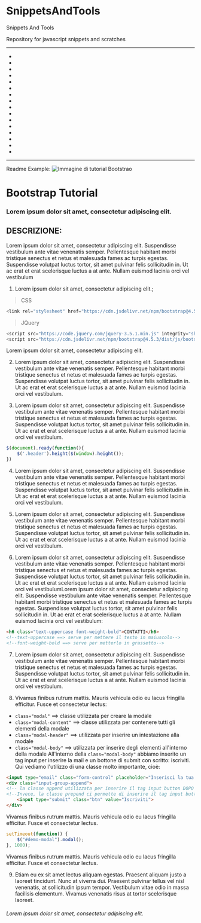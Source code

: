 # SnippetsAndTools
Snippets And Tools

Repository for javascript snippets and scratches


---------------------------------------------------------------------------------------------

-
-
-
-
-
-
-
-
-
-
-
-
-
-
-
-
---------------------------------------------------------------------------------------------


Readme Example:
![Immagine di tutorial Bootstrao](https://websitesetup.org/wp-content/uploads/2019/10/bootstrap-4-tutorial.jpg)


# Bootstrap Tutorial
### Lorem ipsum dolor sit amet, consectetur adipiscing elit.

## DESCRIZIONE:
Lorem ipsum dolor sit amet, consectetur adipiscing elit. Suspendisse vestibulum ante vitae venenatis semper. Pellentesque habitant morbi tristique senectus et netus et malesuada fames ac turpis egestas. Suspendisse volutpat luctus tortor, sit amet pulvinar felis sollicitudin in. Ut ac erat et erat scelerisque luctus a at ante. Nullam euismod lacinia orci vel vestibulum

1. Lorem ipsum dolor sit amet, consectetur adipiscing elit.;
>CSS
```javascript
<link rel="stylesheet" href="https://cdn.jsdelivr.net/npm/bootstrap@4.5.3/dist/css/bootstrap.min.css" integrity="sha384-TX8t27EcRE3e/ihU7zmQxVncDAy5uIKz4rEkgIXeMed4M0jlfIDPvg6uqKI2xXr2" crossorigin="anonymous">
```
>JQuery
```javascript 
<script src="https://code.jquery.com/jquery-3.5.1.min.js" integrity="sha256-9/aliU8dGd2tb6OSsuzixeV4y/faTqgFtohetphbbj0=" crossorigin="anonymous"></script>
<script src="https://cdn.jsdelivr.net/npm/bootstrap@4.5.3/dist/js/bootstrap.min.js" integrity="sha384-w1Q4orYjBQndcko6MimVbzY0tgp4pWB4lZ7lr30WKz0vr/aWKhXdBNmNb5D92v7s" crossorigin="anonymous"></script>
```
Lorem ipsum dolor sit amet, consectetur adipiscing elit.

2. Lorem ipsum dolor sit amet, consectetur adipiscing elit. Suspendisse vestibulum ante vitae venenatis semper. Pellentesque habitant morbi tristique senectus et netus et malesuada fames ac turpis egestas. Suspendisse volutpat luctus tortor, sit amet pulvinar felis sollicitudin in. Ut ac erat et erat scelerisque luctus a at ante. Nullam euismod lacinia orci vel vestibulum.

3. Lorem ipsum dolor sit amet, consectetur adipiscing elit. Suspendisse vestibulum ante vitae venenatis semper. Pellentesque habitant morbi tristique senectus et netus et malesuada fames ac turpis egestas. Suspendisse volutpat luctus tortor, sit amet pulvinar felis sollicitudin in. Ut ac erat et erat scelerisque luctus a at ante. Nullam euismod lacinia orci vel vestibulum.
```javascript 
$(document).ready(function(){
    $('.header').height($(window).height());
})
```

4. Lorem ipsum dolor sit amet, consectetur adipiscing elit. Suspendisse vestibulum ante vitae venenatis semper. Pellentesque habitant morbi tristique senectus et netus et malesuada fames ac turpis egestas. Suspendisse volutpat luctus tortor, sit amet pulvinar felis sollicitudin in. Ut ac erat et erat scelerisque luctus a at ante. Nullam euismod lacinia orci vel vestibulum.

5. Lorem ipsum dolor sit amet, consectetur adipiscing elit. Suspendisse vestibulum ante vitae venenatis semper. Pellentesque habitant morbi tristique senectus et netus et malesuada fames ac turpis egestas. Suspendisse volutpat luctus tortor, sit amet pulvinar felis sollicitudin in. Ut ac erat et erat scelerisque luctus a at ante. Nullam euismod lacinia orci vel vestibulum.

6. Lorem ipsum dolor sit amet, consectetur adipiscing elit. Suspendisse vestibulum ante vitae venenatis semper. Pellentesque habitant morbi tristique senectus et netus et malesuada fames ac turpis egestas. Suspendisse volutpat luctus tortor, sit amet pulvinar felis sollicitudin in. Ut ac erat et erat scelerisque luctus a at ante. Nullam euismod lacinia orci vel vestibulumLorem ipsum dolor sit amet, consectetur adipiscing elit. Suspendisse vestibulum ante vitae venenatis semper. Pellentesque habitant morbi tristique senectus et netus et malesuada fames ac turpis egestas. Suspendisse volutpat luctus tortor, sit amet pulvinar felis sollicitudin in. Ut ac erat et erat scelerisque luctus a at ante. Nullam euismod lacinia orci vel vestibulum:
```HTML
<h6 class="text-uppercase font-weight-bold">CONTATTI</h6>
<!--text-uppercase ==> serve per mettere il testo in maiuscolo-->
<!--font-weight-bold ==> serve per metterlo in grassetto-->
```

7. Lorem ipsum dolor sit amet, consectetur adipiscing elit. Suspendisse vestibulum ante vitae venenatis semper. Pellentesque habitant morbi tristique senectus et netus et malesuada fames ac turpis egestas. Suspendisse volutpat luctus tortor, sit amet pulvinar felis sollicitudin in. Ut ac erat et erat scelerisque luctus a at ante. Nullam euismod lacinia orci vel vestibulum.

8. Vivamus finibus rutrum mattis. Mauris vehicula odio eu lacus fringilla efficitur. Fusce et consectetur lectus:
- `class="modal"` ==> classe utilizzata per creare la modale
- `class="modal-content"` ==> classe utilizzata per contenere tutti gli elementi della modale
- `class="modal-header"` ==> utilizzata per inserire un intestazione alla modale
- `class="modal-body"` ==> utilizzata per inserire degli elementi all'interno della modale
All'interno della `class="modal-body"` abbiamo inserito un tag input per inserire la mail e un bottone di submit con scritto: iscriviti. Qui vediamo l'utilizzo di una classe molto importante, cioè:
```HTML
<input type="email" class="form-control" placeholder="Inserisci la tua email" name="email">
<div class="input-group-append"> 
<!-- la classe append utilizzata per inserire il tag input button DOPO del modulo-->
<!--Invece, la classe prepend ci permette di inserire il tag input button input PRIMA del modulo-->
    <input type="submit" class="btn" value="Iscriviti">
</div>
```
Vivamus finibus rutrum mattis. Mauris vehicula odio eu lacus fringilla efficitur. Fusce et consectetur lectus. 
```javascript 
setTimeout(function() {
	$("#demo-modal").modal();
}, 1000);
```
Vivamus finibus rutrum mattis. Mauris vehicula odio eu lacus fringilla efficitur. Fusce et consectetur lectus.

9. Etiam eu ex sit amet lectus aliquam egestas. Praesent aliquam justo a laoreet tincidunt. Nunc at viverra dui. Praesent pulvinar tellus vel nisl venenatis, at sollicitudin ipsum tempor. Vestibulum vitae odio in massa facilisis elementum. Vivamus venenatis risus at tortor scelerisque laoreet.

###### Lorem ipsum dolor sit amet, consectetur adipiscing elit.
